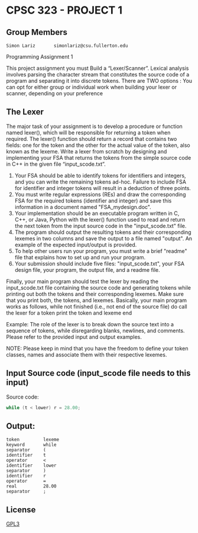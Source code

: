 # CPSC 323 - PROJECT 1

## Group Members

```
Simon Lariz       simonlariz@csu.fullerton.edu
```

Programming Assignment 1

This project assignment you must Build a “Lexer/Scanner”.
Lexical analysis involves parsing the character stream that constitutes the source code of a
program and separating it into discrete tokens. There are TWO options : You can opt for
either group or individual work when building your lexer or scanner, depending on your
preference

## The Lexer

The major task of your assignment is to develop a procedure or function named lexer(),
which will be responsible for returning a token when required. The lexer() function should
return a record that contains two fields: one for the token and the other for the actual value
of the token, also known as the lexeme.
Write a lexer from scratch by designing and implementing your FSA that returns the tokens from
the simple source code in C++ in the given file “input_scode.txt”.

1. Your FSA should be able to identify tokens for identifiers and integers, and you can
   write the remaining tokens ad-hoc. Failure to include FSA for identifier and integer
   tokens will result in a deduction of three points.
2. You must write regular expressions (REs) and draw the corresponding FSA for the
   required tokens (identifier and integer) and save this information in a document
   named "FSA_mydesign.doc".
3. Your implementation should be an executable program written in C, C++, or Java,
   Python with the lexer() function used to read and return the next token from the input
   source code in the "input_scode.txt" file.
4. The program should output the resulting tokens and their corresponding lexemes in
   two columns and save the output to a file named "output". An example of the
   expected input/output is provided.
5. To help other users run your program, you must write a brief "readme" file that
   explains how to set up and run your program.
6. Your submission should include five files: "input_scode.txt", your FSA design file,
   your program, the output file, and a readme file.

Finally, your main program should test the lexer by reading the input_scode.txt file
containing the source code and generating tokens while printing out both the tokens and their
corresponding lexemes.
Make sure that you print both, the tokens, and lexemes.
Basically, your main program works as follows,
while not finished (i.e., not end of the source file) do call the lexer for a token
print the token and lexeme end

Example: The role of the lexer is to break down the source text into a sequence of tokens, while
disregarding blanks, newlines, and comments. Please refer to the provided input and output
examples.

NOTE: Please keep in mind that you have the freedom to define your token classes, names and
associate them with their respective lexemes.

## Input Source code (input_scode file needs to this input)

Source code:

```cpp
while (t < lower) r = 28.00;
```

## Output:

```
token         lexeme
keyword       while
separator     (
identifier    t
operator      <
identifier    lower
separator     )
identifier    r
operator      =
real          28.00
separator     ;

```

## License

[GPL3](https://choosealicense.com/licenses/gpl-3.0/)
